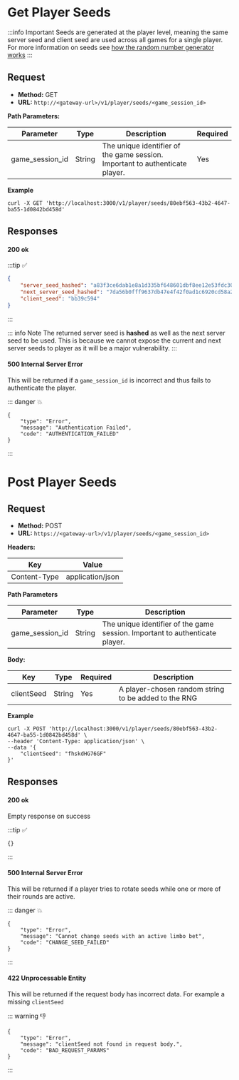 # Get Player Seeds

:::info Important
Seeds are generated at the player level, meaning the same server seed and client seed are used across all games for a single player. For more information on seeds see [how the random number generator works](../../rng/README.md)
:::
## Request 

- **Method:** GET
- **URL:** `http://<gateway-url>/v1/player/seeds/<game_session_id>`

**Path Parameters:**

|Parameter |	Type |	Description	| Required |
| --- | --- | --- | --- |
|game_session_id |	String | The unique identifier of the game session. Important to authenticate player.	| Yes |

**Example**

```shell
curl -X GET 'http://localhost:3000/v1/player/seeds/80ebf563-43b2-4647-ba55-1d0842bd458d'
```

## Responses

#### 200 ok

:::tip :white_check_mark:
```json 
{
    "server_seed_hashed": "a83f3ce6dab1e8a1d335bf648601dbf8ee12e53fdc3058bf2096e1873c1fd74d",
    "next_server_seed_hashed": "7da56b0fff9637db47e4f42f0ad1c6920cd58a299c72ff1fb50c481c7f1f7353",
    "client_seed": "bb39c594"
}
```
:::

::: info Note
The returned server seed is **hashed** as well as the next server seed to be used. This is because we cannot expose the current and next server seeds to player as it will be a major vulnerability.
:::

#### 500 Internal Server Error

This will be returned if a `game_session_id` is incorrect and thus fails to authenticate the player.

::: danger :collision:
```json:no-line-numbers
{
    "type": "Error",
    "message": "Authentication Failed",
    "code": "AUTHENTICATION_FAILED"
}
```
:::



# Post Player Seeds

## Request
- **Method:** POST
- **URL:** `https://<gateway-url>/v1/player/seeds/<game_session_id>`

**Headers:** 

| Key | Value |
| --- | ---| 
| Content-Type | application/json |

**Path Parameters** 

| Parameter | Type | Description |
| --- | --- | --- |
|game_session_id |	String | The unique identifier of the game session. Important to authenticate player. |

**Body:**

| Key | Type |	Required | Description	|
| --- | --- | --- | --- |
| clientSeed |	String | Yes |  A player-chosen random string to be added to the RNG |


**Example**

```shell
curl -X POST 'http://localhost:3000/v1/player/seeds/80ebf563-43b2-4647-ba55-1d0842bd458d' \
--header 'Content-Type: application/json' \
--data '{
    "clientSeed": "fhskdHG76GF"
}'
```


## Responses


#### 200 ok 
Empty response on success

:::tip :white_check_mark:
```json:no-line-numbers
{}
```
:::


#### 500 Internal Server Error

This will be returned if a player tries to rotate seeds while one or more of their rounds are active.

::: danger :collision:
```json:no-line-numbers
{
    "type": "Error",
    "message": "Cannot change seeds with an active limbo bet",
    "code": "CHANGE_SEED_FAILED"
}
```
:::

#### 422 Unprocessable Entity

This will be returned if the request body has incorrect data. For example a missing `clientSeed`

::: warning :-1:
```json:no-line-numbers
{
    "type": "Error",
    "message": "clientSeed not found in request body.",
    "code": "BAD_REQUEST_PARAMS"
}
```
:::